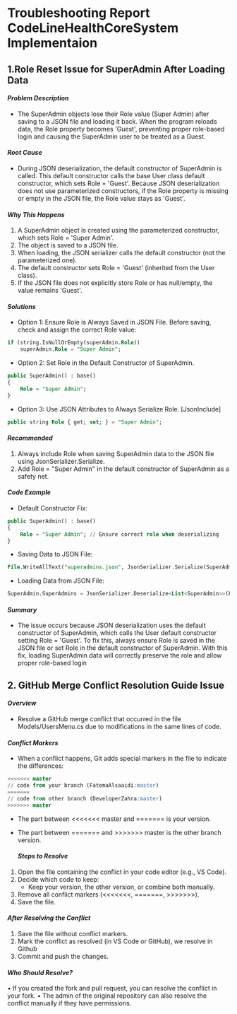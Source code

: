 # Troubleshooting Report CodeLineHealthCoreSystem Implementaion
## 1.Role Reset Issue for SuperAdmin After Loading Data
#### *Problem Description*
- The SuperAdmin objects lose their Role value (Super Admin) after saving to a JSON file and loading it back. When the program reloads data, the Role property becomes 'Guest', preventing proper role-based login and causing the SuperAdmin user to be treated as a Guest.
#### *Root Cause*
- During JSON deserialization, the default constructor of SuperAdmin is called. This default constructor calls the base User class default constructor, which sets Role = 'Guest'. Because JSON deserialization does not use parameterized constructors, if the Role property is missing or empty in the JSON file, the Role value stays as 'Guest'.
#### *Why This Happens*
1. A SuperAdmin object is created using the parameterized constructor, which sets Role = 'Super Admin'.
2. The object is saved to a JSON file.
3. When loading, the JSON serializer calls the default constructor (not the parameterized one).
4. The default constructor sets Role = 'Guest' (inherited from the User class).
5. If the JSON file does not explicitly store Role or has null/empty, the value remains 'Guest'.

#### *Solutions*
- Option 1: Ensure Role is Always Saved in JSON File.
Before saving, check and assign the correct Role value:
```sql
if (string.IsNullOrEmpty(superAdmin.Role))
    superAdmin.Role = "Super Admin";
```

- Option 2: Set Role in the Default Constructor of SuperAdmin.
```sql
public SuperAdmin() : base()
{
    Role = "Super Admin";
}
```

- Option 3: Use JSON Attributes to Always Serialize Role.
[JsonInclude]
``` sql
public string Role { get; set; } = "Super Admin";
```
#### *Recommended*
1. Always include Role when saving SuperAdmin data to the JSON file using JsonSerializer.Serialize.
2. Add Role = "Super Admin" in the default constructor of SuperAdmin as a safety net.

#### *Code Example* 
- Default Constructor Fix:
```sql
public SuperAdmin() : base()
{
    Role = "Super Admin"; // Ensure correct role when deserializing
}
```
- Saving Data to JSON File:
```sql
File.WriteAllText("superadmins.json", JsonSerializer.Serialize(SuperAdmin.SuperAdmins));
```

- Loading Data from JSON File:
```sql
SuperAdmin.SuperAdmins = JsonSerializer.Deserialize<List<SuperAdmin>>(File.ReadAllText("superadmins.json"));
```
#### *Summary*

- The issue occurs because JSON deserialization uses the default constructor of SuperAdmin, which calls the User default constructor setting Role = 'Guest'. To fix this, always ensure Role is saved in the JSON file or set Role in the default constructor of SuperAdmin. With this fix, loading SuperAdmin data will correctly preserve the role and allow proper role-based login


## 2. GitHub Merge Conflict Resolution Guide Issue
#### *Overview*
- Resolve a GitHub merge conflict that occurred in the file Models/UsersMenu.cs due to modifications in the same lines of code.
#### *Conflict Markers*
- When a conflict happens, Git adds special markers in the file to indicate the differences:
``` sql
<<<<<<< master
// code from your branch (FatemaAlsaaidi:master)
=======
// code from other branch (DeveloperZahra:master)
>>>>>>> master
```
- The part between <<<<<<< master and ======= is your version.
- The part between ======= and >>>>>>> master is the other branch version.

  #### *Steps to Resolve*
 
1. Open the file containing the conflict in your code editor (e.g., VS Code).
2. Decide which code to keep:
   - Keep your version, the other version, or combine both manually.
3. Remove all conflict markers (<<<<<<<, =======, >>>>>>>).
4. Save the file.

#### *After Resolving the Conflict* 
1. Save the file without conflict markers.
2. Mark the conflict as resolved (in VS Code or GitHub), we resolve in Github
3. Commit and push the changes.

#### *Who Should Resolve?*
• If you created the fork and pull request, you can resolve the conflict in your fork.
• The admin of the original repository can also resolve the conflict manually if they have permissions.






